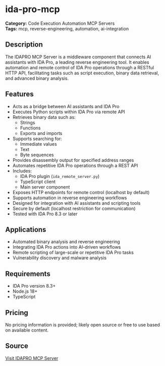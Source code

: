 # ida-pro-mcp

**Category:** Code Execution Automation MCP Servers  
**Tags:** mcp, reverse-engineering, automation, ai-integration

## Description
The IDAPRO MCP Server is a middleware component that connects AI assistants with IDA Pro, a leading reverse engineering tool. It enables automation and remote control of IDA Pro operations through a RESTful HTTP API, facilitating tasks such as script execution, binary data retrieval, and advanced binary analysis.

## Features
- Acts as a bridge between AI assistants and IDA Pro
- Executes Python scripts within IDA Pro via remote API
- Retrieves binary data such as:
  - Strings
  - Functions
  - Exports and imports
- Supports searching for:
  - Immediate values
  - Text
  - Byte sequences
- Provides disassembly output for specified address ranges
- Automates repetitive IDA Pro operations through a REST API
- Includes:
  - IDA Pro plugin (`ida_remote_server.py`)
  - TypeScript client
  - Main server component
- Exposes HTTP endpoints for remote control (localhost by default)
- Supports automation in reverse engineering workflows
- Designed for integration with AI assistants and scripting tools
- Secure by default (localhost restriction for communication)
- Tested with IDA Pro 8.3 or later

## Applications
- Automated binary analysis and reverse engineering
- Integrating IDA Pro actions into AI-driven workflows
- Remote scripting of large-scale or repetitive IDA Pro tasks
- Vulnerability discovery and malware analysis

## Requirements
- IDA Pro version 8.3+
- Node.js 18+
- TypeScript

## Pricing
No pricing information is provided; likely open source or free to use based on available content.

## Source
[Visit IDAPRO MCP Server](https://creati.ai/mcp/mcp-server-idapro/)